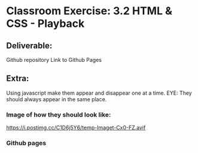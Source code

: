 # Classroom Exercise: 3.2 HTML & CSS - Playback

## Deliverable:
Github repository
Link to Github Pages

## Extra:
Using javascript make them appear and disappear one at a time. EYE: They should always appear in the same place.

### Image of how they should look like: 
https://i.postimg.cc/C1D6j5Y6/temp-Imaget-Cx0-FZ.avif

### Github pages
